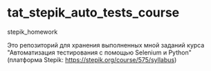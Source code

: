 # tat_stepik_auto_tests_course
stepik_homework

Это репозиторий для хранения выполненных мной заданий курса "Автоматизация тестирования с помощью Selenium и Python" (платформа Stepik:  https://stepik.org/course/575/syllabus)

